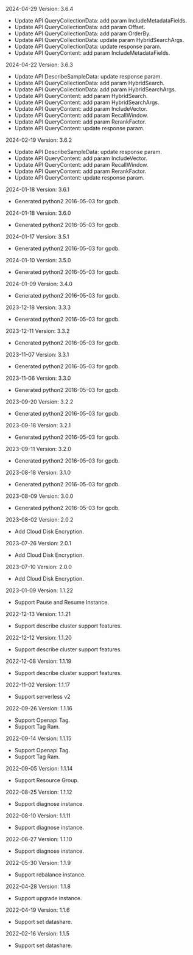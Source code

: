 2024-04-29 Version: 3.6.4
- Update API QueryCollectionData: add param IncludeMetadataFields.
- Update API QueryCollectionData: add param Offset.
- Update API QueryCollectionData: add param OrderBy.
- Update API QueryCollectionData: update param HybridSearchArgs.
- Update API QueryCollectionData: update response param.
- Update API QueryContent: add param IncludeMetadataFields.


2024-04-22 Version: 3.6.3
- Update API DescribeSampleData: update response param.
- Update API QueryCollectionData: add param HybridSearch.
- Update API QueryCollectionData: add param HybridSearchArgs.
- Update API QueryContent: add param HybridSearch.
- Update API QueryContent: add param HybridSearchArgs.
- Update API QueryContent: add param IncludeVector.
- Update API QueryContent: add param RecallWindow.
- Update API QueryContent: add param RerankFactor.
- Update API QueryContent: update response param.


2024-02-19 Version: 3.6.2
- Update API DescribeSampleData: update response param.
- Update API QueryContent: add param IncludeVector.
- Update API QueryContent: add param RecallWindow.
- Update API QueryContent: add param RerankFactor.
- Update API QueryContent: update response param.


2024-01-18 Version: 3.6.1
- Generated python2 2016-05-03 for gpdb.

2024-01-18 Version: 3.6.0
- Generated python2 2016-05-03 for gpdb.

2024-01-17 Version: 3.5.1
- Generated python2 2016-05-03 for gpdb.

2024-01-10 Version: 3.5.0
- Generated python2 2016-05-03 for gpdb.

2024-01-09 Version: 3.4.0
- Generated python2 2016-05-03 for gpdb.

2023-12-18 Version: 3.3.3
- Generated python2 2016-05-03 for gpdb.

2023-12-11 Version: 3.3.2
- Generated python2 2016-05-03 for gpdb.

2023-11-07 Version: 3.3.1
- Generated python2 2016-05-03 for gpdb.

2023-11-06 Version: 3.3.0
- Generated python2 2016-05-03 for gpdb.

2023-09-20 Version: 3.2.2
- Generated python2 2016-05-03 for gpdb.

2023-09-18 Version: 3.2.1
- Generated python2 2016-05-03 for gpdb.

2023-09-11 Version: 3.2.0
- Generated python2 2016-05-03 for gpdb.

2023-08-18 Version: 3.1.0
- Generated python2 2016-05-03 for gpdb.

2023-08-09 Version: 3.0.0
- Generated python2 2016-05-03 for gpdb.

2023-08-02 Version: 2.0.2
- Add Cloud Disk Encryption.

2023-07-26 Version: 2.0.1
- Add Cloud Disk Encryption.

2023-07-10 Version: 2.0.0
- Add Cloud Disk Encryption.

2023-01-09 Version: 1.1.22
- Support Pause and Resume Instance.


2022-12-13 Version: 1.1.21
- Support describe cluster support features.


2022-12-12 Version: 1.1.20
- Support describe cluster support features.


2022-12-08 Version: 1.1.19
- Support describe cluster support features.


2022-11-02 Version: 1.1.17
- Support serverless v2


2022-09-26 Version: 1.1.16
- Support Openapi Tag.
- Support Tag Ram.


2022-09-14 Version: 1.1.15
- Support Openapi Tag.
- Support Tag Ram.


2022-09-05 Version: 1.1.14
- Support Resource Group.

2022-08-25 Version: 1.1.12
- Support diagnose instance.

2022-08-10 Version: 1.1.11
- Support diagnose instance.

2022-06-27 Version: 1.1.10
- Support diagnose instance.

2022-05-30 Version: 1.1.9
- Support rebalance instance.

2022-04-28 Version: 1.1.8
- Support upgrade instance.

2022-04-19 Version: 1.1.6
- Support set datashare.

2022-02-16 Version: 1.1.5
- Support set datashare.

